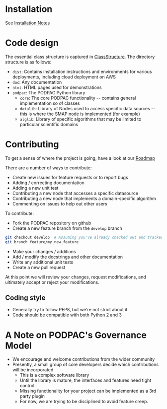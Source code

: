 # Installation
See [Installation Notes](install.md)

# Code design

The essential class structure is captured in [ClassStructure](Images/ClassStructure.png). The directory structure is as follows:

* `dist`: Contains installation instructions and environments for various deployments, including cloud deployment on AWS
* `doc`: Any documentation
* `html`: HTML pages used for demonstrations
* `podpac`: The PODPAC Python library
    * `core`: The core PODPAC functionality -- contains general implementation so of classes
    * `datalib`: Library of Nodes used to access specific data sources -- this is where the SMAP node is implemented (for example)
    * `alglib`: Library of specific algorithms that may be limited to particular scientific domains

# Contributing

To get a sense of where the project is going, have a look at our [Roadmap](roadmap.md)

There are a number of ways to contribute:

* Create new issues for feature requests or to report bugs
* Adding / correcting documentation
* Adding a new unit test
* Contributing a new node that accesses a specific datasource
* Contributing a new node that implements a domain-specific algorithm
* Commenting on issues to help out other users

To contribute:

* Fork the PODPAC repository on github
* Create a new feature branch from the `develop` branch

```bash
git checkout develop  # Assuming you've already checked out and tracked the develop branch
git branch feature/my_new_feature
```
* Make your changes / additions
* Add / modify the docstrings and other documentation
* Write any additional unit tests
* Create a new pull request

At this point we will review your changes, request modifications, and ultimately accept or reject your modifications. 

## Coding style
* Generally try to follow PEP8, but we're not strict about it. 
* Code should be compatible with both Python 2 and 3

# A Note on PODPAC's Governance Model

* We encourage and welcome contributions from the wider community
* Presently, a small group of core developers decide which contributions will be incorporated
    * This is a complex software library
    * Until the library is mature, the interfaces and features need tight control
    * Missing functionality for your project can be implemented as a 3rd party plugin
    * For now, we are trying to be disciplined to avoid feature creep. 
